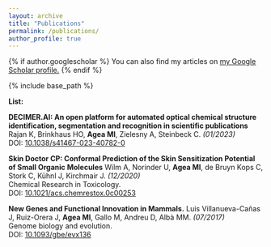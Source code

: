```yaml
---
layout: archive
title: "Publications"
permalink: /publications/
author_profile: true
---
```


{% if author.googlescholar %}
  You can also find my articles on <u><a href="{{author.googlescholar}}">my Google Scholar profile</a>.</u>
{% endif %}

{% include base_path %}  

**List:**  

**DECIMER.AI: An open platform for automated optical chemical structure identification, segmentation and recognition in scientific publications** Rajan K, Brinkhaus HO, **Agea MI**, Zielesny A, Steinbeck C. _(01/2023)_ <br>
DOI: [10.1038/s41467-023-40782-0](https://www.nature.com/articles/s41467-023-40782-0) <br>

**Skin Doctor CP: Conformal Prediction of the Skin Sensitization Potential of Small Organic Molecules** Wilm A, Norinder U, **Agea MI**, de Bruyn Kops C, Stork C, Kühnl J, Kirchmair J. _(12/2020)_ <br>
Chemical Research in Toxicology. <br>
DOI: [10.1021/acs.chemrestox.0c00253](https://pubs.acs.org/doi/10.1021/acs.chemrestox.0c00253) <br>

**New Genes and Functional Innovation in Mammals.** Luis Villanueva-Cañas J, Ruiz-Orera J, **Agea MI**, Gallo M, Andreu D, Albà MM. _(07/2017)_ <br>
Genome biology and evolution. <br>
DOI: [10.1093/gbe/evx136](https://academic.oup.com/gbe/article/9/7/1886/3983271) <br>

